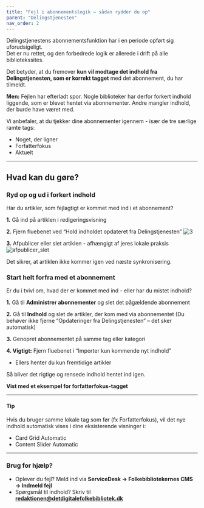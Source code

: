 ```yaml
---
title: "Fejl i abonnementslogik – sådan rydder du op"
parent: "Delingstjenesten"
nav_order: 2
---
```



Delingstjenestens abonnementsfunktion har i en periode opført sig uforudsigeligt.  
Det er nu rettet, og den forbedrede logik er allerede i drift på alle bibliotekssites.

Det betyder, at du fremover **kun vil modtage det indhold fra Delingstjenesten, som er korrekt tagget** med det abonnement, du har tilmeldt.

**Men:** Fejlen har efterladt spor. Nogle biblioteker har derfor forkert indhold liggende, som er blevet hentet via abonnementer. Andre mangler indhold, der burde have været med.

Vi anbefaler, at du tjekker dine abonnementer igennem - især de tre særlige ramte tags:
- Noget, der ligner  
- Forfatterfokus  
- Aktuelt  

---

## Hvad kan du gøre?

### Ryd op og ud i forkert indhold
Har du artikler, som fejlagtigt er kommet med ind i et abonnement?

**1.** Gå ind på artiklen i redigeringsvisning
   
**2.** Fjern fluebenet ved “Hold indholdet opdateret fra Delingstjenesten”
   ![3](https://github.com/user-attachments/assets/958b9505-1777-4adc-b451-7cd0214dc176)

**3.** Afpublicer eller slet artiklen - afhængigt af jeres lokale praksis
   ![afpublicer_slet](https://github.com/user-attachments/assets/c465030b-ef2a-425b-8315-9c9c32ba1d6a)

Det sikrer, at artiklen ikke kommer igen ved næste synkronisering.



### Start helt forfra med et abonnement
Er du i tvivl om, hvad der er kommet med ind - eller har du mistet indhold?

**1.** Gå til **Administrer abonnementer** og slet det pågældende abonnement  

**2.** Gå til **Indhold** og slet de artikler, der kom med via abonnementet (Du behøver ikke fjerne “Opdateringer fra Delingstjenesten” – det sker automatisk)

**3.** Genopret abonnementet på samme tag eller kategori  

**4. Vigtigt:** Fjern fluebenet i “Importer kun kommende nyt indhold”
   - Ellers henter du kun fremtidige artikler

Så bliver det rigtige og rensede indhold hentet ind igen.

**Vist med et eksempel for forfatterfokus-tagget**

---

#### Tip
Hvis du bruger samme lokale tag som før (fx Forfatterfokus), vil det nye indhold automatisk vises i dine eksisterende visninger i:
- Card Grid Automatic  
- Content Slider Automatic  

---

### Brug for hjælp?
- Oplever du fejl? Meld ind via **ServiceDesk → Folkebibliotekernes CMS → Indmeld fejl**
- Spørgsmål til indhold? Skriv til [**redaktionen@detdigitalefolkebibliotek.dk**](mailto:redaktionen@detdigitalefolkebibliotek.dk)
